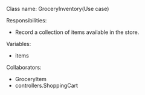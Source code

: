 Class name: GroceryInventory(Use case)

Responsibilities:
* Record a collection of items available in the store.

Variables:
* items

Collaborators:
* GroceryItem
* controllers.ShoppingCart
